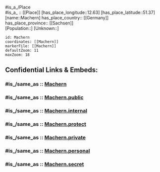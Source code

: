 ﻿---
confidential: public
isDeleted: false
location:
- 51.37
- 12.63
mapmarker: city
mapzoom:
- 7
- 12
SpocWebEntityId: 32205
tags:
- geo/City
type: City
---

#is_a_/Place  
#is_a_ :: [[Place]] 
[has_place_longitude::12.63] 
[has_place_latitude::51.37] 
[name::Machern] 
has_place_country:: [[Germany]]  
has_place_province:: [[Sachsen]]  
[Population::] 
[Unknown::] 


```leaflet
id: Machern
coordinates: [[Machern]] 
markerFile: [[Machern]] 
defaultZoom: 11 
maxZoom: 18
```


## Confidential Links & Embeds: 

### #is_/same_as :: [Machern](/_Standards/Earth/Continent/Europe/Europe~Central/Germany/Germany~East/Sachsen/counties~Sachsen/Leipzig/cities~Leipzig/Machern.md) 

### #is_/same_as :: [Machern.public](/_public/Earth/Continent/Europe/Europe~Central/Germany/Germany~East/Sachsen/counties~Sachsen/Leipzig/cities~Leipzig/Machern.public.md) 

### #is_/same_as :: [Machern.internal](/_internal/Earth/Continent/Europe/Europe~Central/Germany/Germany~East/Sachsen/counties~Sachsen/Leipzig/cities~Leipzig/Machern.internal.md) 

### #is_/same_as :: [Machern.protect](/_protect/Earth/Continent/Europe/Europe~Central/Germany/Germany~East/Sachsen/counties~Sachsen/Leipzig/cities~Leipzig/Machern.protect.md) 

### #is_/same_as :: [Machern.private](/_private/Earth/Continent/Europe/Europe~Central/Germany/Germany~East/Sachsen/counties~Sachsen/Leipzig/cities~Leipzig/Machern.private.md) 

### #is_/same_as :: [Machern.personal](/_personal/Earth/Continent/Europe/Europe~Central/Germany/Germany~East/Sachsen/counties~Sachsen/Leipzig/cities~Leipzig/Machern.personal.md) 

### #is_/same_as :: [Machern.secret](/_secret/Earth/Continent/Europe/Europe~Central/Germany/Germany~East/Sachsen/counties~Sachsen/Leipzig/cities~Leipzig/Machern.secret.md)

